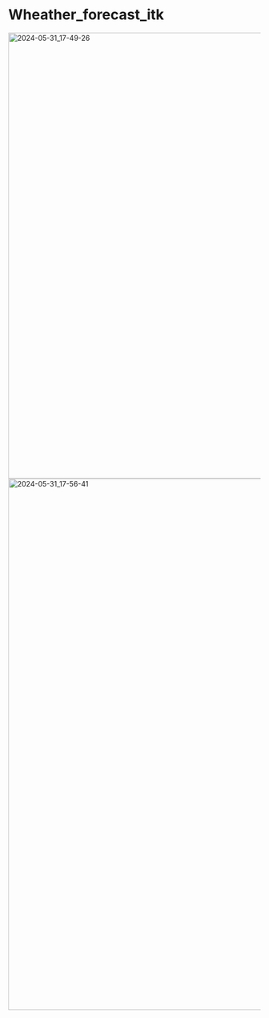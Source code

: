 # Wheather_forecast_itk

<img width="890" alt="2024-05-31_17-49-26" src="https://github.com/Achmad-M/Wheather_forecast_itk/assets/65837506/93352c6e-8d35-4601-8496-78835a1f6a13">

<img width="1061" alt="2024-05-31_17-56-41" src="https://github.com/Achmad-M/Wheather_forecast_itk/assets/65837506/c38623da-138e-4a55-aa0d-ab4a4b86d0f6">
